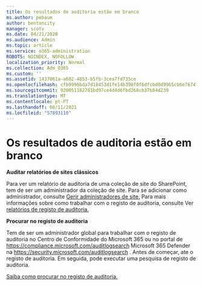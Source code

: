 ```yaml
---
title: Os resultados de auditoria estão em branco
ms.author: pebaum
author: bentoncity
manager: scotv
ms.date: 04/21/2020
ms.audience: Admin
ms.topic: article
ms.service: o365-administration
ROBOTS: NOINDEX, NOFOLLOW
localization_priority: Normal
ms.collection: Adm_O365
ms.custom: ''
ms.assetid: 1437061a-a602-4853-b5fb-3cea7fd735ce
ms.openlocfilehash: cfb9996bda7d18453d1fe14b398f0f6dfcbd0d9965cb6e7674f3b6bb8fbc143f
ms.sourcegitcommit: 920051182781bd97ce4d4d6fbd268cb37b84d239
ms.translationtype: MT
ms.contentlocale: pt-PT
ms.lasthandoff: 08/11/2021
ms.locfileid: "57893110"
---
```

# <a name="auditing-results-are-blank"></a>Os resultados de auditoria estão em branco

**Auditar relatórios de sites clássicos**
  
Para ver um relatório de auditoria de uma coleção de site do SharePoint, tem de ser um administrador da coleção de site. Para se adicionar como administrador, consulte [Gerir administradores de site.](https://docs.microsoft.com/sharepoint/manage-site-collection-administrators) Para mais informações sobre como trabalhar com o registo de auditoria, consulte Ver [relatórios de registo de auditoria.](https://support.microsoft.com/office/view-audit-log-reports-b37c5869-1b47-4a82-a30d-ea20070fe527)
  
**Procurar no registo de auditoria**
  
Tem de ser um administrador global para trabalhar com o registo de auditoria no Centro de Conformidade do Microsoft 365 ou no portal de <https://compliance.microsoft.com/auditlogsearch> Microsoft 365 Defender na <https://security.microsoft.com/auditlogsearch> . Antes de começar, ate o registo de auditoria. Em seguida, pode executar uma pesquisa de registo de auditoria.
  
[Saiba como procurar no registo de auditoria.](https://docs.microsoft.com/microsoft-365/compliance/search-the-audit-log-in-security-and-compliance#search-the-audit-log)
